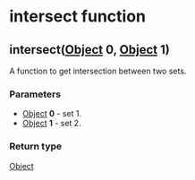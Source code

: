 intersect function
==================
intersect([Object](../types/Object.md) **0**, [Object](../types/Object.md) **1**)
---------------------------------------------------------------------------------

A function to get intersection between two sets.

### Parameters

- [Object](../types/Object.md) **0** - set 1.
- [Object](../types/Object.md) **1** - set 2.

### Return type

[Object](../types/Object.md)



